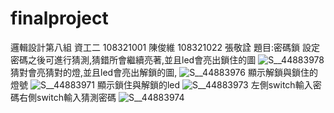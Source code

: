 # finalproject
邏輯設計第八組 資工二 108321001 陳俊維 108321022 張敬詮
題目:密碼鎖
設定密碼之後可進行猜測,猜錯所會繼續亮著,並且led會亮出鎖住的圖
![S__44883978](https://user-images.githubusercontent.com/61571570/104685176-6556c280-5735-11eb-9f15-84ca752b3fad.jpg)
猜對會亮猜對的燈,並且led會亮出解鎖的圖,
![S__44883976](https://user-images.githubusercontent.com/61571570/104685253-8d462600-5735-11eb-8901-d72ce86c2fbd.jpg)
顯示解鎖與鎖住的燈號
![S__44883971](https://user-images.githubusercontent.com/61571570/104685390-eada7280-5735-11eb-98c6-2d41b3fd7247.jpg)
 顯示鎖住與解鎖的led
 ![S__44883973](https://user-images.githubusercontent.com/61571570/104685478-1bbaa780-5736-11eb-9662-fc1a9890f91e.jpg)
左側switch輸入密碼右側switch輸入猜測密碼
![S__44883974](https://user-images.githubusercontent.com/61571570/104685532-43aa0b00-5736-11eb-85bb-452e87ba67c9.jpg)
